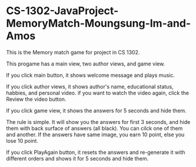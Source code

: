 # CS-1302-JavaProject-MemoryMatch-Moungsung-Im-and-Amos
This is the Memory match game for project in CS 1302. 

This progame has a main view, two author views, and game view.

If you click main button, it shows welcome message and plays music.

If you click author views, it shows author's name, educational status, habbies, and personal video. if you want to watch the video again, click the Review the video button.

If you click game view, it shows the answers for 5 seconds and hide them. 

The rule is simple. It will show you the answers for first 3 seconds, and hide them with back surface of answers (all black). You can cilck one of them and another. If the answers have same image, you earn 10 point, else you lose 10 point. 

If you click PlayAgain button, it resets the answers and re-generate it with different orders and shows it for 5 seconds and hide them.

